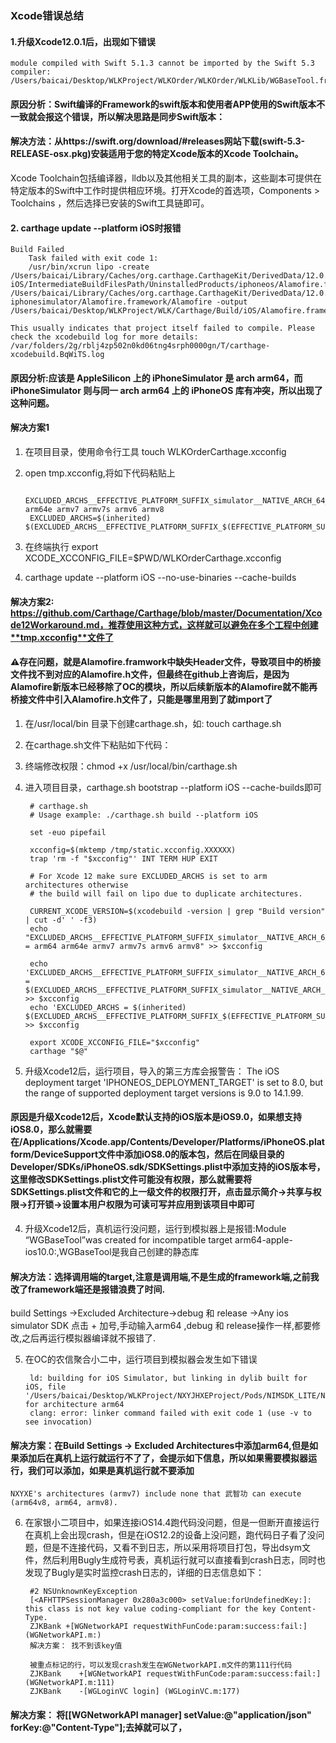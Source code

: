 ### Xcode错误总结
#### 1.升级Xcode12.0.1后，出现如下错误
    module compiled with Swift 5.1.3 cannot be imported by the Swift 5.3 compiler: /Users/baicai/Desktop/WLKProject/WLKOrder/WLKOrder/WLKLib/WGBaseTool.framework/Modules/WGBaseTool.swiftmodule/arm.swiftmodule
    
#### 原因分析：Swift编译的Framework的swift版本和使用者APP使用的Swift版本不一致就会报这个错误，所以解决思路是同步Swift版本：

#### 解决方法：从https://swift.org/download/#releases网站下载(swift-5.3-RELEASE-osx.pkg)安装适用于您的特定Xcode版本的Xcode Toolchain。
Xcode Toolchain包括编译器，lldb以及其他相关工具的副本，这些副本可提供在特定版本的Swift中工作时提供相应环境。打开Xcode的首选项，Components > Toolchains ，然后选择已安装的Swift工具链即可。



#### 2. carthage update --platform iOS时报错
    Build Failed
        Task failed with exit code 1:
        /usr/bin/xcrun lipo -create /Users/baicai/Library/Caches/org.carthage.CarthageKit/DerivedData/12.0.1_12A7300/Alamofire/5.3.0/Build/Intermediates.noindex/ArchiveIntermediates/Alamofire\ iOS/IntermediateBuildFilesPath/UninstalledProducts/iphoneos/Alamofire.framework/Alamofire /Users/baicai/Library/Caches/org.carthage.CarthageKit/DerivedData/12.0.1_12A7300/Alamofire/5.3.0/Build/Products/Release-iphonesimulator/Alamofire.framework/Alamofire -output /Users/baicai/Desktop/WLKProject/WLK/Carthage/Build/iOS/Alamofire.framework/Alamofire

    This usually indicates that project itself failed to compile. Please check the xcodebuild log for more details: /var/folders/2g/rblj4zp502n0kd06tng4srph0000gn/T/carthage-xcodebuild.BqWiTS.log
#### 原因分析:应该是 AppleSilicon 上的 iPhoneSimulator 是 arch arm64，而 iPhoneSimulator 则与同一 arch arm64 上的 iPhoneOS 库有冲突，所以出现了这种问题。
#### 解决方案1
1. 在项目目录，使用命令行工具 touch WLKOrderCarthage.xcconfig
2. open tmp.xcconfig,将如下代码粘贴上

        EXCLUDED_ARCHS__EFFECTIVE_PLATFORM_SUFFIX_simulator__NATIVE_ARCH_64_BIT_x86_64=arm64 arm64e armv7 armv7s armv6 armv8
        EXCLUDED_ARCHS=$(inherited) $(EXCLUDED_ARCHS__EFFECTIVE_PLATFORM_SUFFIX_$(EFFECTIVE_PLATFORM_SUFFIX)__NATIVE_ARCH_64_BIT_$(NATIVE_ARCH_64_BIT))
3. 在终端执行 export XCODE_XCCONFIG_FILE=$PWD/WLKOrderCarthage.xcconfig
4. carthage update --platform iOS --no-use-binaries --cache-builds

#### 解决方案2: https://github.com/Carthage/Carthage/blob/master/Documentation/Xcode12Workaround.md，推荐使用这种方式，这样就可以避免在多个工程中创建**tmp.xcconfig**文件了
#### ⚠️存在问题，就是Alamofire.framwork中缺失Header文件，导致项目中的桥接文件找不到对应的Alamofire.h文件，但最终在github上咨询后，是因为Alamofire新版本已经移除了OC的模块，所以后续新版本的Alamofire就不能再桥接文件中引入Alamofire.h文件了，只能是哪里用到了就import了
1. 在/usr/local/bin 目录下创建carthage.sh，如: touch carthage.sh
2. 在carthage.sh文件下粘贴如下代码：
3. 终端修改权限：chmod +x /usr/local/bin/carthage.sh
4. 进入项目目录，carthage.sh bootstrap --platform iOS --cache-builds即可
        
        # carthage.sh
        # Usage example: ./carthage.sh build --platform iOS

        set -euo pipefail

        xcconfig=$(mktemp /tmp/static.xcconfig.XXXXXX)
        trap 'rm -f "$xcconfig"' INT TERM HUP EXIT

        # For Xcode 12 make sure EXCLUDED_ARCHS is set to arm architectures otherwise
        # the build will fail on lipo due to duplicate architectures.

        CURRENT_XCODE_VERSION=$(xcodebuild -version | grep "Build version" | cut -d' ' -f3)
        echo "EXCLUDED_ARCHS__EFFECTIVE_PLATFORM_SUFFIX_simulator__NATIVE_ARCH_64_BIT_x86_64__XCODE_1200__BUILD_$CURRENT_XCODE_VERSION = arm64 arm64e armv7 armv7s armv6 armv8" >> $xcconfig

        echo 'EXCLUDED_ARCHS__EFFECTIVE_PLATFORM_SUFFIX_simulator__NATIVE_ARCH_64_BIT_x86_64__XCODE_1200 = $(EXCLUDED_ARCHS__EFFECTIVE_PLATFORM_SUFFIX_simulator__NATIVE_ARCH_64_BIT_x86_64__XCODE_1200__BUILD_$(XCODE_PRODUCT_BUILD_VERSION))' >> $xcconfig
        echo 'EXCLUDED_ARCHS = $(inherited) $(EXCLUDED_ARCHS__EFFECTIVE_PLATFORM_SUFFIX_$(EFFECTIVE_PLATFORM_SUFFIX)__NATIVE_ARCH_64_BIT_$(NATIVE_ARCH_64_BIT)__XCODE_$(XCODE_VERSION_MAJOR))' >> $xcconfig

        export XCODE_XCCONFIG_FILE="$xcconfig"
        carthage "$@"

3.  升级Xcode12后，运行项目，导入的第三方库会报警告：
The iOS deployment target 'IPHONEOS_DEPLOYMENT_TARGET' is set to 8.0, but the range of supported deployment target versions is 9.0 to 14.1.99.
#### 原因是升级Xcode12后，Xcode默认支持的iOS版本是iOS9.0，如果想支持iOS8.0，那么就需要在/Applications/Xcode.app/Contents/Developer/Platforms/iPhoneOS.platform/DeviceSupport文件中添加iOS8.0的版本包，然后在同级目录的Developer/SDKs/iPhoneOS.sdk/SDKSettings.plist中添加支持的iOS版本号，这里修改SDKSettings.plist文件可能没有权限，那么就需要将SDKSettings.plist文件和它的上一级文件的权限打开，点击显示简介->共享与权限->打开锁->设置本用户权限为可读可写并应用到该项目中即可


4. 升级Xcode12后，真机运行没问题，运行到模拟器上是报错:Module “WGBaseTool”was created for incompatible target arm64-apple-ios10.0:,WGBaseTool是我自己创建的静态库
#### 解决方法：选择调用端的target,注意是调用端,不是生成的framework端,之前我改了framework端还是报错浪费了时间.
build Settings ->Excluded Architecture->debug 和 release ->Any ios simulator SDK 点击 + 加号,手动输入arm64 ,debug 和 release操作一样,都要修改,之后再运行模拟器编译就不报错了.

5. 在OC的农信聚合小二中，运行项目到模拟器会发生如下错误

        ld: building for iOS Simulator, but linking in dylib built for iOS, file '/Users/baicai/Desktop/WLKProject/NXYJHXEProject/Pods/NIMSDK_LITE/NIMSDK/NIMSDK.framework/NIMSDK' for architecture arm64
        clang: error: linker command failed with exit code 1 (use -v to see invocation)
#### 解决方案：在Build Settings -> Excluded Architectures中添加arm64,但是如果添加后在真机上运行就运行不了了，会提示如下信息，所以如果需要模拟器运行，我们可以添加，如果是真机运行就不要添加
    NXYXE's architectures (armv7) include none that 武智功 can execute (arm64v8, arm64, armv8).

6. 在家银小二项目中，如果连接iOS14.4跑代码没问题，但是一但断开直接运行在真机上会出现crash，但是在iOS12.2的设备上没问题，跑代码日子看了没问题，但是不连接代码，又看不到日志，所以采用将项目打包，导出dsym文件，然后利用Bugly生成符号表，真机运行就可以直接看到crash日志，同时也发现了Bugly是实时监控crash日志的，详细的日志信息如下：

        #2 NSUnknownKeyException
        [<AFHTTPSessionManager 0x280a3c000> setValue:forUndefinedKey:]: this class is not key value coding-compliant for the key Content-Type.
        ZJKBank +[WGNetworkAPI requestWithFunCode:param:success:fail:] (WGNetworkAPI.m:)
        解决方案： 找不到该key值
        
        被重点标记的行，可以发现crash发生在WGNetworkAPI.m文件的第111行代码
        ZJKBank    +[WGNetworkAPI requestWithFunCode:param:success:fail:] (WGNetworkAPI.m:111)
        ZJKBank    -[WGLoginVC login] (WGLoginVC.m:177)

#### 解决方案： 将[[WGNetworkAPI manager] setValue:@"application/json" forKey:@"Content-Type"];去掉就可以了，
